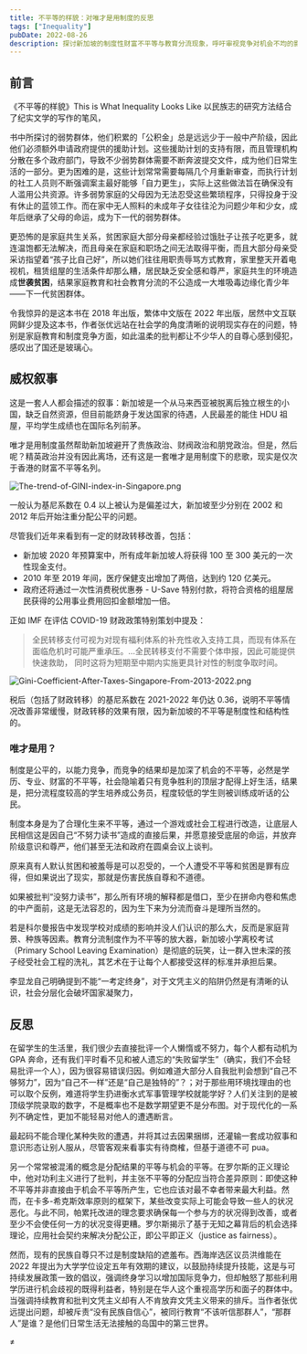 ```yaml
---
title: 不平等的样貌：对唯才是用制度的反思
tags: ["Inequality"]
pubDate: 2022-08-26
description: 探讨新加坡的制度性财富不平等与教育分流现象，呼吁审视竞争对机会不均的影响，同时提倡关注最不幸者的利益。
---
```


## 前言

《不平等的样貌》This is What Inequality Looks Like 以民族志的研究方法结合了纪实文学的写作的笔风，

书中所探讨的弱势群体，他们积累的「公积金」总是远远少于一般中产阶级，因此他们必须额外申请政府提供的援助计划。这些援助计划的支持有限，而且管理机构分散在多个政府部门，导致不少弱势群体需要不断奔波提交文件，成为他们日常生活的一部分。更为困难的是，这些计划常常需要每隔几个月重新审查，而执行计划的社工人员则不断强调案主最好能够「自力更生」，实际上这些做法旨在确保没有人滥用公共资源。许多弱势家庭的父母因为无法忍受这些繁琐程序，只得投身于没有休止的蓝领工作。而在家中无人照料的未成年子女往往沦为问题少年和少女，成年后继承了父母的命运，成为下一代的弱势群体。

更恐怖的是家庭共生关系，贫困家庭大部分母亲都经验过饿肚子让孩子吃更多，就连温饱都无法解决，而且母亲在家庭和职场之间无法取得平衡，而且大部分母亲受采访指望着“孩子比自己好”，所以她们往往用职责辱骂方式教育，家里整天开着电视机，租赁组屋的生活条件却那么糟，居民缺乏安全感和尊严，家庭共生的环境造成**世袭贫困**，结果家庭教育和社会教育分流的不公造成一大堆吸毒边缘化青少年——下一代贫困群体。

令我惊异的是这本书在 2018 年出版，繁体中文版在 2022 年出版，居然中文互联网鲜少提及这本书，作者张优远站在社会学的角度清晰的说明现实存在的问题，特别是家庭教育和制度竞争方面，如此温柔的批判都让不少华人的自尊心感到侵犯，感叹出了国还是玻璃心。

## 威权叙事

这是一套人人都会描述的叙事：新加坡是一个从马来西亚被脱离后独立根生的小国，缺乏自然资源，但目前能跻身于发达国家的待遇，人民最差的能住 HDU 祖屋，平均学生成绩也在国际名列前茅。

唯才是用制度虽然帮助新加坡避开了贵族政治、财阀政治和朋党政治。但是，然后呢？精英政治并没有因此离场，还有这是一套唯才是用制度下的悲歌，现实是仅次于香港的财富不平等名列。

![The-trend-of-GINI-index-in-Singapore.png](/static/images/The-trend-of-GINI-index-in-Singapore.png)

一般认为基尼系数在 0.4 以上被认为是偏差过大，新加坡至少分别在 2002 和 2012 年后开始注重分配公平的问题。

尽管我们近年来看到有一定的财政转移改善，包括：

- 新加坡 2020 年预算案中，所有成年新加坡人将获得 100 至 300 美元的一次性现金支付。
- 2010 年至 2019 年间，医疗保健支出增加了两倍，达到约 120 亿美元。
- 政府还将通过一次性消费税优惠券 - U-Save 特别付款，将符合资格的组屋居民获得的公用事业费用回扣金额增加一倍。

正如 IMF 在评估 COVID-19 财政政策特别策划中提及：

> 全民转移支付可视为对现有福利体系的补充性收入支持工具，而现有体系在面临危机时可能严重承压。...全民转移支付不需要个体申报，因此可能提供快速救助，
> 同时这将为短期至中期内实施更具针对性的制度争取时间。

![Gini-Coefficient-After-Taxes-Singapore-From-2013-2022.png](/static/images/Gini-Coefficient-After-Taxes-Singapore-From-2013-2022.png)

税后（包括了财政转移）的基尼系数在 2021-2022 年仍达 0.36，说明不平等情况改善非常缓慢，财政转移的效果有限，因为新加坡的不平等是制度性和结构性的。

### 唯才是用？

制度是公平的，以能力竞争，而竞争的结果却是加深了机会的不平等，必然是学历、专业、财富的不平等，社会隐喻着只有竞争胜利的顶层才配得上好生活，结果是，把分流程度较高的学生培养成公务员，程度较低的学生则被训练成听话的公民。

制度本身是为了合理化生来不平等，通过一个游戏或社会工程进行改造，让底层人民相信这是因自己“不努力读书”造成的直接后果，并愿意接受底层的命运，并放弃阶级意识和尊严，他们甚至无法和政府在圆桌会议上谈判。

原来真有人默认贫困和被羞辱是可以忍受的，一个人遭受不平等和贫困是罪有应得，但如果说出了现实，那就是伤害民族自尊和不道德。

如果被批判“没努力读书”，那么所有环境的解释都是借口，至少在拼命内卷和焦虑的中产面前，这是无法容忍的，因为生下来为分流而奋斗是理所当然的。

若是科尔曼报告中发现学校对成绩的影响并没人们认识的那么大，反而是家庭背景、种族等因素。教育分流制度作为不平等的放大器，新加坡小学离校考试（Primary School Leaving Examination）是彻底的玩笑，让一群入世未深的孩子经受社会工程的洗礼，其艺术在于让每个人都接受这样的标准并承担后果。

李显龙自己明确提到不能“一考定终身”，对于文凭主义的陷阱仍然是有清晰的认识，社会分层化会破坏国家凝聚力，

## 反思

在留学生的生活里，我们很少去直接批评一个人懒惰或不努力，每个人都有动机为 GPA 奔命，还有我们平时看不见和被人遗忘的“失败留学生”（确实，我们不会轻易批评一个人），因为很容易错误归因。例如难道大部分人自我批判会想到“自己不够努力”，因为“自己不一样”还是“自己是独特的”？；对于那些用环境找理由的也可以取个反例，难道将学生扔进衡水式军事管理学校就能学好？人们关注到的是被顶级学院录取的数字，不是概率也不是数学期望更不是分布图。对于现代化的一系列不确定性，更加不能轻易对他人的遭遇断言。

最起码不能合理化某种失败的遭遇，并将其过去因果捆绑，还灌输一套成功叙事和意识形态让别人服从，尽管客观来看事实有待商榷，但基于道德不可 pua。

另一个常常被混淆的概念是分配结果的平等与机会的平等。在罗尔斯的正义理论中，他对功利主义进行了批判，并主张不平等的分配应当符合差异原则：即使这种不平等并非直接由于机会不平等所产生，它也应该对最不幸者带来最大利益。然而，在卡多-希克斯效率原则的框架下，某些改变实际上可能会导致一些人的状况恶化。与此不同，帕累托改进的理念要求确保每一个参与方的状况得到改善，或者至少不会使任何一方的状况变得更糟。罗尔斯揭示了基于无知之幕背后的机会选择理论，应用社会契约来解决分配公正，即公平即正义（justice as fairness）。

然而，现有的民族自尊只不过是制度缺陷的遮羞布。西海岸选区议员洪维能在 2022 年提出为大学学位设定五年有效期的建议，以鼓励持续提升技能，这是与可持续发展政策一致的倡议，强调终身学习以增加国际竞争力，但却触怒了那些利用学历进行机会歧视的既得利益者，特别是在华人这个重视高学历和面子的群体中。当强调持续教育和批判文凭主义却有人不肯放弃文凭主义带来的排斥。当作者张优远提出问题，却被斥责“没有民族自信心”，被同行教育“不该听信那群人”，“那群人”是谁？是他们日常生活无法接触的岛国中的第三世界。

≠
